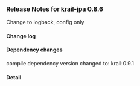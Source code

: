 ### Release Notes for krail-jpa 0.8.6

Change to logback, config only

#### Change log



#### Dependency changes

   compile dependency version changed to: krail:0.9.1

#### Detail

